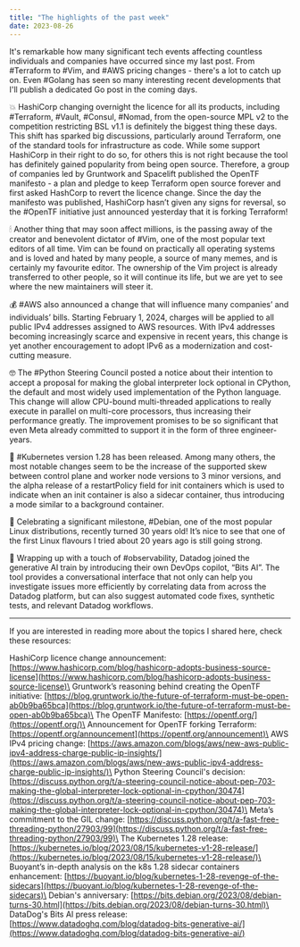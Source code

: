 ```yaml
---
title: "The highlights of the past week"
date: 2023-08-26
---
```


It's remarkable how many significant tech events affecting countless individuals and companies have occurred since my last post.
From #Terraform to #Vim, and #AWS pricing changes - there's a lot to catch up on. Even #Golang has seen so many interesting recent developments that
I'll publish a dedicated Go post in the coming days.

💥 HashiCorp changing overnight the licence for all its products, including #Terraform, #Vault, #Consul, #Nomad, from the open-source MPL v2 to the competition restricting BSL v1.1
is definitely the biggest thing these days. This shift has sparked big discussions, particularly around Terraform, one of the standard tools for infrastructure as code.
While some support HashiCorp in their right to do so, for others this is not right because the tool has definitely gained popularity from being open source.
Therefore, a group of companies led by Gruntwork and Spacelift published the OpenTF manifesto - a plan and pledge to keep Terraform open source forever and
first asked HashCorp to revert the licence change. Since the day the manifesto was published, HashiCorp hasn’t given any signs for reversal,
so the #OpenTF initiative just announced yesterday that it is forking Terraform!

🕯 Another thing that may soon affect millions, is the passing away of the creator and benevolent dictator of #Vim, one of the most popular text editors of all time.
Vim can be found on practically all operating systems and is loved and hated by many people, a source of many memes, and is certainly my favourite editor.
The ownership of the Vim project is already transferred to other people, so it will continue its life, but we are yet to see where the new maintainers will steer it.

💰 #AWS also announced a change that will influence many companies’ and individuals’ bills. Starting February 1, 2024, charges will be applied to all public IPv4 addresses
assigned to AWS resources. With IPv4 addresses becoming increasingly scarce and expensive in recent years, this change is yet another encouragement to adopt IPv6
as a modernization and cost-cutting measure.

🤓 The #Python Steering Council posted a notice about their intention to accept a proposal for making the global interpreter lock optional in CPython,
the default and most widely used implementation of the Python language. This change will allow CPU-bound multi-threaded applications to really execute in parallel on multi-core processors,
thus increasing their performance greatly. The improvement promises to be so significant that even Meta already committed to support it in the form of three engineer-years.

🎉 #Kubernetes version 1.28 has been released. Among many others, the most notable changes seem to be the increase of the supported skew between control plane and worker node versions
to 3 minor versions, and the alpha release of a restartPolicy field for init containers which is used to indicate when an init container is also a sidecar container,
thus introducing a mode similar to a background container.

🎂 Celebrating a significant milestone, #Debian, one of the most popular Linux distributions, recently turned 30 years old!
It’s nice to see that one of the first Linux flavours I tried about 20 years ago is still going strong.

🤖 Wrapping up with a touch of #observability, Datadog joined the generative AI train by introducing their own DevOps copilot, “Bits AI”.
The tool provides a conversational interface that not only can help you investigate issues more efficiently by correlating data from across the Datadog platform,
but can also suggest automated code fixes, synthetic tests, and relevant Datadog workflows.

---

If you are interested in reading more about the topics I shared here, check these resources:

HashiCorp licence change announcement:
[https://www.hashicorp.com/blog/hashicorp-adopts-business-source-license](https://www.hashicorp.com/blog/hashicorp-adopts-business-source-license)\
Gruntwork’s reasoning behind creating the OpenTF initiative:
[https://blog.gruntwork.io/the-future-of-terraform-must-be-open-ab0b9ba65bca](https://blog.gruntwork.io/the-future-of-terraform-must-be-open-ab0b9ba65bca)\
The OpenTF Manifesto: [https://opentf.org/](https://opentf.org/)\
Announcement for OpenTF forking Terraform: [https://opentf.org/announcement](https://opentf.org/announcement)\
AWS IPv4 pricing change:
[https://aws.amazon.com/blogs/aws/new-aws-public-ipv4-address-charge-public-ip-insights/](https://aws.amazon.com/blogs/aws/new-aws-public-ipv4-address-charge-public-ip-insights/)\
Python Steering Council's decision:
[https://discuss.python.org/t/a-steering-council-notice-about-pep-703-making-the-global-interpreter-lock-optional-in-cpython/30474](https://discuss.python.org/t/a-steering-council-notice-about-pep-703-making-the-global-interpreter-lock-optional-in-cpython/30474)\
Meta’s commitment to the GIL change:
[https://discuss.python.org/t/a-fast-free-threading-python/27903/99](https://discuss.python.org/t/a-fast-free-threading-python/27903/99)\
The Kubernetes 1.28 release:
[https://kubernetes.io/blog/2023/08/15/kubernetes-v1-28-release/](https://kubernetes.io/blog/2023/08/15/kubernetes-v1-28-release/)\
Buoyant’s in-depth analysis on the k8s 1.28 sidecar containers enhancement:
[https://buoyant.io/blog/kubernetes-1-28-revenge-of-the-sidecars](https://buoyant.io/blog/kubernetes-1-28-revenge-of-the-sidecars)\
Debian's anniversary:
[https://bits.debian.org/2023/08/debian-turns-30.html](https://bits.debian.org/2023/08/debian-turns-30.html)\
DataDog's Bits AI press release:
[https://www.datadoghq.com/blog/datadog-bits-generative-ai/](https://www.datadoghq.com/blog/datadog-bits-generative-ai/)
